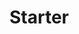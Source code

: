 # Starter

<!-- TODO List
     https://alistapart.com/article/daily-ethical-design/
     https://alistapart.com/article/mobile-first-css-is-it-time-for-a-rethink/
     https://www.joshwcomeau.com/snippets/html/html-skeleton/

  1. Microdata
     https://whatwg.org/
     https://schema.org/
     https://www.gs1.org/voc/
     https://developers.google.com/search/docs/appearance
     https://developer.mozilla.org/en-US/docs/Web/HTML/Microdata
     Tools:
          https://validator.schema.org/
          https://search.google.com/test/rich-results
          https://github.com/google/schemarama/
          http://linter.structured-data.org/
          https://json-ld.org/playground/
          https://sdocheck.semantify.it/
          https://yandex.com/support/webmaster/yandex-indexing/validator.html
     Types:
          https://schema.org/docs/full.html
          https://schema.org/WebPage
          https://schema.org/WebPageElement
          https://schema.org/SiteNavigationElement
          https://schema.org/WPSideBar
          https://schema.org/WPHeader
          https://schema.org/WPFooter
          https://schema.org/mainEntity

  2. Custom Emmet Snippets
     https://docs.emmet.io/customization/snippets/
     https://docs.emmet.io/customization/preferences/
     https://docs.emmet.io/cheat-sheet/
     https://code.visualstudio.com/docs/editor/emmet
     https://github.com/emmetio/snippets/blob/master/html.json
     https://www.smashingmagazine.com/2021/06/custom-emmet-snippets-vscode/
     https://macromates.com/

     1. Using the BEM methodology as a class naming convention.
     ```
     body.page.page--loading[itemscope itemtype="https://schema.org/WebPage"]
       aside>nav#globalNav.nav
         ul.nav__items[itemscope itemtype="https://schema.org/SiteNavigationElement" aria-label="Main Menu"]
           (li#$.nav__item>a.nav__link[title itemprop="url"]>.nav__link-text[itemprop="name"]{Link $})*N
       hdr.page__header[itemscope itemtype="https://schema.org/WPHeader"]
       main[itemprop="mainEntity" itemid="https://"]
         h1[itemprop="name"]
         pic>src:t+img[itemprop="image" alt="cover art"]
       ftr.page__footer[itemscope itemtype="https://schema.org/WPFooter"]
         adr>a:mail+br+a:tel>span[itemprop="telephone" content="+7"]{+7}
         small>time[datetime=Y itemprop="copyrightYear"]{Y}+{&COPY;&nbsp;}+span[itemprop="name"]{Brandname}

     ```

  3. Accessibility (a11y)
     │
     ├╴W3C WAI-ARIA
     │ ├╴https://www.w3.org/WAI/resources/
     │ └╴https://w3c.github.io/aria/
     │
     └╴W3C standards and drafts
       ├╴https://www.w3.org/TR/WCAG20/
       └╴https://www.w3.org/TR/WCAG20-TECHS/

     https://developer.mozilla.org/en-US/docs/Web/Accessibility
     https://appraisd-a11y.netlify.app/

     1. Structure (semantic "markup")
        https://www.a11yproject.com/resources/#html-and-aria
        https://www.a11yproject.com/posts/what-is-semantic-html/
        https://webaim.org/techniques/semanticstructure/
        https://www.w3.org/WAI/tutorials/page-structure/example/
        https://www.html5accessibility.com/
        https://cbracco.github.io/html5-test-page/
        https://microformats.org/wiki/existing-rel-values

     2. Color (contrast)
        https://www.w3.org/TR/UNDERSTANDING-WCAG20/visual-audio-contrast-contrast.html
        https://www.w3.org/TR/WCAG20-TECHS/G17.html%23G17-tests
        https://www.w3.org/WAI/WCAG21/Understanding/contrast-minimum.html
        https://www.digitala11y.com/understanding-sc-1-4-3-contrast-minimum/
        https://github.com/jhogue/automated-a11y-sass
        https://webaim.org/resources/contrastchecker/
        https://www.lambdatest.com/blog/css-color-contrast/

  4. Progressive Web App
     https://web.dev/learn/pwa
        ├╴/web-app-manifest
        ├╴/enhancements
        ├╴/capabilities#resources
        └╴[…]
     https://developer.mozilla.org/en-US/docs/Web/Progressive_web_apps
     https://learn.microsoft.com/en-us/microsoft-edge/
     1. Progressive Enhancement
        https://developer.mozilla.org/en-US/docs/Glossary/Progressive_Enhancement
        https://web.dev/baseline
        https://adactio.com/journal/21128
     2. Feature Detection
        https://developer.mozilla.org/en-US/docs/Learn/Tools_and_testing/Cross_browser_testing/Feature_detection
        https://firt.dev/notes/pwa
        https://tomayac.github.io/pwa-feature-detector/
     3. Icons
        https://evilmartians.com/chronicles/how-to-favicon-in-2021-six-files-that-fit-most-needs
        https://css-tricks.com/svg-favicons-and-all-the-fun-things-we-can-do-with-them/
        https://css-tricks.com/emoji-as-a-favicon/
        https://realfavicongenerator.net/
        https://github.com/elegantapp/pwa-asset-generator
        https://github.com/GoogleChromeLabs/pwacompat
        https://maskable.app/
        https://web.dev/articles/maskable-icon
        https://web.dev/patterns/web-apps/badges
     4. Manifest
        https://w3c.github.io/manifest/#dfn-manifest
        https://developer.mozilla.org/en-US/docs/Web/Manifest
        https://developer.chrome.com/docs/capabilities/pwa-manifest-id
        https://web.dev/articles/add-manifest

  5. Custom Web Components
     https://developer.mozilla.org/en-US/docs/Web/API/Web_components
     https://wicg.github.io/webcomponents/spec/imports/
     https://github.com/GoogleWebComponents
     https://amp.dev/documentation/guides-and-tutorials/learn/spec/amphtml
     https://htmx.org/
     https://lit.dev/
     https://adactio.com/journal/20618
     https://www.zachleat.com/web/?category=web-components
     https://daverupert.com/2024/05/cold-turkey-wont-fix-your-javascript-addiction/
     https://hawkticehurst.com/writing/bring-your-own-base-class/
     https://github.com/shoelace-style/shoemaker
     https://github.com/mdn/web-components-examples/blob/main/shadow-part/index.html
     https://drafts.csswg.org/css-shadow-parts/#part
     https://developer.mozilla.org/en-US/docs/Web/CSS/::part
     https://drafts.csswg.org/css-scoping/#slotted-pseudo

  6. CDN / CMS
     https://www.smashingmagazine.com/2024/05/netlify-platform-primitives/#image-cdn

  7. Variable Font
     https://developer.mozilla.org/en-US/docs/Web/CSS/CSS_fonts/Variable_fonts_guide
     https://evilmartians.com/chronicles/the-joy-of-variable-fonts-getting-started-on-the-frontend

     https://variablefonts.io/
     https://www.axis-praxis.org
     https://play.typedetail.com/
     http://www.very-able-fonts.com/
     https://fonts.withgoogle.com/tilt

     Open source variable fonts with Cyrillic support:
     * https://v-fonts.com/fonts/amstelvar
     * https://v-fonts.com/fonts/handjet
     * https://v-fonts.com/fonts/sf-pro
     * https://v-fonts.com/fonts/sf-compact
     * https://v-fonts.com/fonts/science-gothic
     * https://v-fonts.com/fonts/libre-franklin
     * https://v-fonts.com/fonts/aktiv-grotesk-vf
     * [http://standart.gov.design/design/typography]
     * https://v-fonts.com/fonts/golos-vf
     * https://v-fonts.com/fonts/pt-root-ui-vf

     Paid/Trial:
     * https://v-fonts.com/fonts/zenith-var
     * https://v-fonts.com/fonts/cofo-peshka-variable

  ✊🏻 https://humanewebmanifesto.com/
-->
